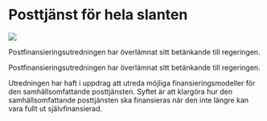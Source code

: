 # Posttjänst för hela slanten

![](/contentassets/5a7dab1372c54e1e991af92c206fd435/sou20234.jpg?width=150&quality=85)

Postfinansieringsutredningen har överlämnat sitt betänkande till regeringen.

Postfinansieringsutredningen har överlämnat sitt betänkande till regeringen.

Utredningen har haft i uppdrag att utreda möjliga finansieringsmodeller för den samhällsomfattande posttjänsten. Syftet är att klargöra hur den samhällsomfattande posttjänsten ska finansieras när den inte längre kan vara fullt ut självfinansierad.

